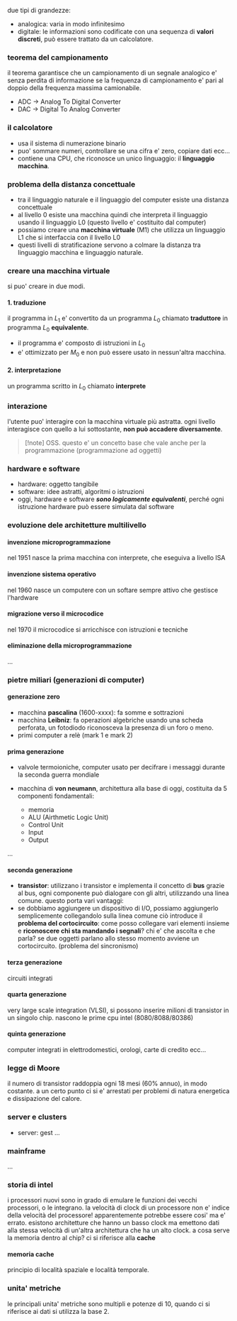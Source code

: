 due tipi di grandezze:
* analogica: varia in modo infinitesimo
* digitale: le informazioni sono codificate con una sequenza di **valori discreti**, può essere trattato da un calcolatore.

### teorema del campionamento
il teorema garantisce che un campionamento di un segnale analogico e' senza perdita di informazione se la frequenza di campionamento e' pari al doppio della frequenza massima camionabile.

* ADC -> Analog To Digital Converter 
* DAC -> Digital To Analog Converter

### il calcolatore
* usa il sistema di numerazione binario
* puo' sommare numeri, controllare se una cifra e' zero, copiare dati ecc...
* contiene una CPU, che riconosce un unico linguaggio: il **linguaggio macchina**.

### problema della distanza concettuale 
* tra il linguaggio naturale e il linguaggio del computer esiste una distanza concettuale
* al livello 0 esiste una macchina quindi che interpreta il linguaggio usando il linguaggio L0 (questo livello e' costituito dal computer)
* possiamo creare una **macchina virtuale** (M1) che utilizza un linguaggio L1 che si interfaccia con il livello L0
* questi livelli di stratificazione servono a colmare la distanza tra linguaggio macchina e linguaggio naturale.

### creare una macchina virtuale
si puo' creare in due modi.
#### 1. traduzione
il programma in $L_{1}$ e' convertito da un programma $L_{0}$ chiamato **traduttore** in programma $L_{0}$ **equivalente**.
* il programma e' composto di istruzioni in $L_{0}$
* e' ottimizzato per $M_{0}$ e non può essere usato in nessun'altra macchina.

#### 2. interpretazione
un programma scritto in $L_{0}$ chiamato **interprete** 

### interazione
l'utente puo' interagire con la macchina virtuale più astratta. ogni livello interagisce con quello a lui sottostante, **non può accadere diversamente**.

> [!note] OSS.
> questo e' un concetto base che vale anche per la programmazione (programmazione ad oggetti)

### hardware e software
* hardware: oggetto tangibile
* software: idee astratti, algoritmi o istruzioni
* oggi, hardware e software ***sono logicamente equivalenti***, perché ogni istruzione hardware può essere simulata dal software

### evoluzione dele architetture multilivello
#### invenzione microprogrammazione
nel 1951 nasce la prima macchina con interprete, che eseguiva a livello ISA
#### invenzione sistema operativo
nel 1960 nasce un computere con un softare sempre attivo che gestisce l'hardware
#### migrazione verso il microcodice
nel 1970 il microcodice si arricchisce con istruzioni e tecniche

#### eliminazione della microprogrammazione
...

### pietre miliari (generazioni di computer)
#### generazione zero
* macchina **pascalina** (1600-xxxx): fa somme e sottrazioni
* macchina **Leibniz**: fa operazioni algebriche usando una scheda perforata, un fotodiodo riconosceva la presenza di un foro o meno.
* primi computer a relè (mark 1 e mark 2)

#### prima generazione
* valvole termoioniche,  computer usato per decifrare i messaggi durante la seconda guerra mondiale

* macchina di **von neumann**, architettura alla base di oggi, costituita da 5 componenti fondamentali:
	* memoria
	* ALU (Airthmetic Logic Unit)
	* Control Unit
	* Input
	* Output

...

#### seconda generazione
* **transistor**: utilizzano i transistor e implementa il concetto di **bus**
grazie al bus, ogni componente può dialogare con gli altri, utilizzando una linea comune. questo porta vari vantaggi:
* se dobbiamo aggiungere un dispositivo di I/O, possiamo aggiungerlo semplicemente collegandolo sulla linea comune
ciò introduce il **problema del cortocircuito**: come posso collegare vari elementi insieme e **riconoscere chi sta mandando i segnali**? chi e' che ascolta e che parla? se due oggetti parlano allo stesso momento avviene un cortocircuito. (problema del sincronismo)
#### terza generazione
circuiti integrati
#### quarta generazione
very large scale integration (VLSI), si possono inserire milioni di transistor in un singolo chip.
nascono le prime cpu intel (8080/8088/80386)

#### quinta generazione
computer integrati in elettrodomestici, orologi, carte di credito ecc...

### legge di Moore
il numero di transistor raddoppia ogni 18 mesi ($60\% \text{ annuo}$), in modo costante. a un certo punto ci si e' arrestati per problemi di natura energetica e dissipazione del calore.

### server e clusters
* server: gest
...

### mainframe
...

### storia di intel
i processori nuovi sono in grado di emulare le funzioni dei vecchi processori, o le integrano.
la velocità di clock di un processore non e' indice della velocità del processore! apparentemente potrebbe essere cosi' ma e' errato.
esistono architetture che hanno un basso clock ma emettono dati alla stessa velocità di un'altra architettura che ha un alto clock.
a cosa serve la memoria dentro al chip? ci si riferisce alla **cache**

#### memoria cache
principio di località spaziale e località temporale.

### unita' metriche
le principali unita' metriche sono multipli e potenze di 10, quando ci si riferisce ai dati si utilizza la base 2.
